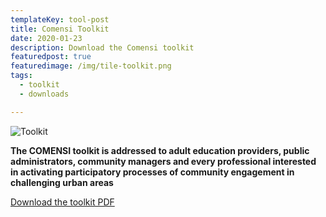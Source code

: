 ```yaml
---
templateKey: tool-post
title: Comensi Toolkit 
date: 2020-01-23
description: Download the Comensi toolkit
featuredpost: true
featuredimage: /img/tile-toolkit.png
tags: 
  - toolkit
  - downloads

---
```

![Toolkit](/img/COMENSI_Cover_small.jpg)

**The COMENSI toolkit is addressed to adult education providers, public
administrators, community managers and every professional interested in
activating participatory processes of community engagement in challenging
urban areas**

[Download the toolkit PDF](https://www.dropbox.com/s/go82ygtku4lofgb/COMENSI_X_web.pdf?dl=1)



